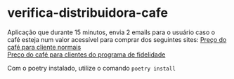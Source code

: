# verifica-distribuidora-cafe

Aplicação que durante 15 minutos, envia 2 emails para o usuário caso o café esteja num valor acessível para comprar dos seguintes sites: 
[Preço do café para cliente normais](http://beans.itcarlow.ie/prices.html)
</br>
[Preço do café para clientes do programa de fidelidade](http://beans.itcarlow.ie/prices-loyalty.html)

Com o poetry instalado, utilize o comando `poetry install`
